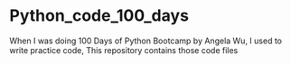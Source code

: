 # Python_code_100_days
When I was doing 100 Days of Python Bootcamp by Angela Wu, I used to write practice code, This repository contains those code files 
